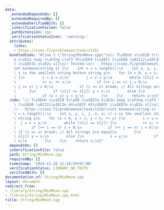 ```yaml
---
data:
  _extendedDependsOn: []
  _extendedRequiredBy: []
  _extendedVerifiedWith: []
  _isVerificationFailed: false
  _pathExtension: cpp
  _verificationStatusIcon: ':warning:'
  attributes:
    links:
    - https://cses.fi/problemset/task/1110/
  bundledCode: "#line 1 \"String/MinMove.cpp\"\n// T\xEDnh v\u1ECB tr\xED c\u1EE7\
    a x\xE2u xoay v\xF2ng c\xF3 th\u1EE9 t\u1EF1 t\u1EEB \u0111i\u1EC3n nh\u1ECF nh\u1EA5\
    t c\u1EE7a x\xE2u s[]\n// Tested:\n// - https://cses.fi/problemset/task/1110/\n\
    int minmove(string s) {\n    int n = s.length();\n    int x, y, i, j, u, v; //\
    \ x is the smallest string before string y\n    for (x = 0, y = 1; y < n; ++ y)\
    \ {\n        i = u = x;\n        j = v = y;\n        while (s[i] == s[j]) {\n\
    \            ++ u; ++ v;\n            if (++ i == n) i = 0;\n            if (++\
    \ j == n) j = 0;\n            if (i == x) break; // All strings are equal\n  \
    \      }\n        if (s[i] <= s[j]) y = v;\n        else {\n            x = y;\n\
    \            if (u > y) y = u;\n        }\n    }\n    return x;\n}\n"
  code: "// T\xEDnh v\u1ECB tr\xED c\u1EE7a x\xE2u xoay v\xF2ng c\xF3 th\u1EE9 t\u1EF1\
    \ t\u1EEB \u0111i\u1EC3n nh\u1ECF nh\u1EA5t c\u1EE7a x\xE2u s[]\n// Tested:\n\
    // - https://cses.fi/problemset/task/1110/\nint minmove(string s) {\n    int n\
    \ = s.length();\n    int x, y, i, j, u, v; // x is the smallest string before\
    \ string y\n    for (x = 0, y = 1; y < n; ++ y) {\n        i = u = x;\n      \
    \  j = v = y;\n        while (s[i] == s[j]) {\n            ++ u; ++ v;\n     \
    \       if (++ i == n) i = 0;\n            if (++ j == n) j = 0;\n           \
    \ if (i == x) break; // All strings are equal\n        }\n        if (s[i] <=\
    \ s[j]) y = v;\n        else {\n            x = y;\n            if (u > y) y =\
    \ u;\n        }\n    }\n    return x;\n}"
  dependsOn: []
  isVerificationFile: false
  path: String/MinMove.cpp
  requiredBy: []
  timestamp: '2024-11-10 11:18:59+07:00'
  verificationStatus: LIBRARY_NO_TESTS
  verifiedWith: []
documentation_of: String/MinMove.cpp
layout: document
redirect_from:
- /library/String/MinMove.cpp
- /library/String/MinMove.cpp.html
title: String/MinMove.cpp
---
```

